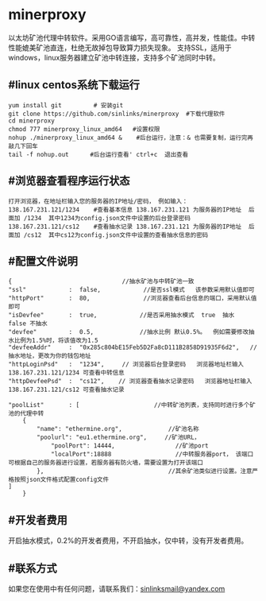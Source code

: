 # minerproxy
以太坊矿池代理中转软件。采用GO语言编写，高可靠性，高并发，性能佳。中转性能媲美矿池直连，杜绝无故掉包导致算力损失现象。 支持SSL，适用于windows，linux服务器建立矿池中转连接，支持多个矿池同时中转。

#linux centos系统下载运行
----
    yum install git         # 安装git
    git clone https://github.com/sinlinks/minerproxy  #下载代理软件
    cd minerproxy
    chmod 777 minerproxy_linux_amd64   #设置权限
    nohup ./minerproxy_linux_amd64 &    #后台运行，注意：& 也需要复制，运行完再敲几下回车
    tail -f nohup.out      #后台运行查看' ctrl+c  退出查看
#浏览器查看程序运行状态
----
    打开浏览器，在地址栏输入您的服务器的IP地址/密码， 例如输入：
    138.167.231.121/1234    #查看基本信息 138.167.231.121 为服务器的IP地址  后面加 /1234  其中1234为config.json文件中设置的后台登录密码
    138.167.231.121/cs12    #查看抽水记录 138.167.231.121 为服务器的IP地址  后面加 /cs12  其中cs12为config.json文件中设置的查看抽水信息的密码
#配置文件说明
-----
    {                               //抽水矿池与中转矿池一致
	"ssl"            :  false,            //是否ssl模式   该参数采用默认值即可
    "httpPort"       :  80,               //浏览器查看后台信息的端口，采用默认值即可
	"isDevfee"       :  true,            //是否采用抽水模式  true  抽水  false 不抽水
	"devfee"         :  0.5,             //抽水比例 默认0.5%。  例如需要修改抽水比例为1.5%时，将该值改为1.5
	"devfeeAddr"     :  "0x285c804bE15Feb5D2Fa8cD111B2858D91935F6d2",   //抽水地址，更改为你的钱包地址
	"httpLoginPsd"   :  "1234",     // 浏览器后台登录密码   浏览器地址栏输入138.167.231.121/1234 可查看中转信息
	"httpDevfeePsd"  :  "cs12",    // 浏览器查看抽水记录密码   浏览器地址栏输入138.167.231.121/cs12 可查看抽水记录
	 
	"poolList"       : [                     //中转矿池列表，支持同时进行多个矿池的代理中转
		{
			"name": "ethermine.org",             //矿池名称
			"poolurl": "eu1.ethermine.org",     //矿池URL，
                "poolPort": 14444,                 //矿池port
                "localPort":18888                  //中转服务器port， 该端口可根据自己的服务器进行设置，若服务器有防火墙，需要设置为打开该端口
	    	},                                   //其余矿池类似进行设置。注意严格按照json文件格式配置config文件
	]
		}
#开发者费用
---
开启抽水模式，0.2%的开发者费用，不开启抽水，仅中转，没有开发者费用。

#联系方式
-----
如果您在使用中有任何问题，请联系我们：sinlinksmail@yandex.com
